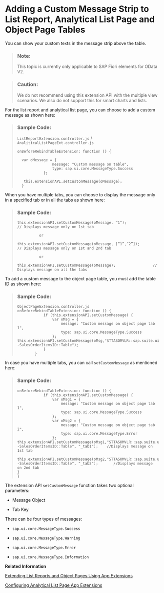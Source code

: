 <!-- loio0fdbefb48d6446bb9ed20ca42942aa10 -->

# Adding a Custom Message Strip to List Report, Analytical List Page and Object Page Tables

You can show your custom texts in the message strip above the table.

> ### Note:  
> This topic is currently only applicable to SAP Fiori elements for OData V2.

> ### Caution:  
> We do not recommend using this extension API with the multiple view scenarios. We also do not support this for smart charts and lists.

For the list report and analytical list page, you can choose to add a custom message as shown here:

> ### Sample Code:  
> `ListReportExtension.controller.js` / `AnaliticalListPageExt.controller.js`
> 
> ```
> onBeforeRebindTableExtension: function () {
>           
>   var oMessage = {
>                 message: "Custom message on table",
>                 type: sap.ui.core.MessageType.Success
>             };
> 
>    this.extensionAPI.setCustomMessage(oMessage);
>   }
> 
> ```

When you have multiple tabs, you can choose to display the message only in a specified tab or in all the tabs as shown here:

> ### Sample Code:  
> ```
> this.extensionAPI.setCustomMessage(oMessage, ”1”);         	        // Displays message only on 1st tab
> 
> 			or
> 
> this.extensionAPI.setCustomMessage(oMessage, [“1”,”2”]);        // Displays message only on 1st and 2nd tab
> 
> 			or
> 
> this.extensionAPI.setCustomMessage(oMessage); 		        // Displays message on all the tabs
> 
> ```

To add a custom message to the object page table, you must add the table ID as shown here:

> ### Sample Code:  
> ```
> ObjectPageExtension.controller.js
> onBeforeRebindTableExtension: function () {
>             if (this.extensionAPI.setCustomMessage) {
>                 var oMsg = {
>                     message: "Custom message on object page tab 1",
>                     type: sap.ui.core.MessageType.Success
>                 };
> this.extensionAPI.setCustomMessage(oMsg,"STTASOMVLR::sap.suite.ui.generic.template.ObjectPage.view.Details::C_STTA_SalesOrder_WD_20--SalesOrderItemsID::Table");           
>             }
>         }
> 
> ```

In case you have multiple tabs, you can call `setCustomMessage` as mentioned here:

> ### Sample Code:  
> ```
> onBeforeRebindTableExtension: function () {
>             if (this.extensionAPI.setCustomMessage) {
>                 var oMsg1 = {
>                     message: "Custom message on object page tab 1",
>                     type: sap.ui.core.MessageType.Success
>                 };
>                 var oMsg2 = {
>                     message: "Custom message on object page tab 2",
>                     type: sap.ui.core.MessageType.Error
>                 };
> this.extensionAPI.setCustomMessage(oMsg1,"STTASOMVLR::sap.suite.ui.generic.template.ObjectPage.view.Details::C_STTA_SalesOrder_WD_20--SalesOrderItemsID::Table", "_tab1");    //Displays message on 1st tab
>                     this.extensionAPI.setCustomMessage(oMsg2,"STTASOMVLR::sap.suite.ui.generic.template.ObjectPage.view.Details::C_STTA_SalesOrder_WD_20--SalesOrderItemsID::Table", "_tab2");       //Displays message on 2nd tab
> }
> }
> 
> ```

The extension API `setCustomMessage` function takes two optional parameters:

-   Message Object

-   Tab Key

There can be four types of messages:

-   `sap.ui.core.MessageType.Success`

-   `sap.ui.core.MessageType.Warning`

-   `sap.ui.core.MessageType.Error`

-   `sap.ui.core.MessageType.Information`


**Related Information**  


[Extending List Reports and Object Pages Using App Extensions](extending-list-reports-and-object-pages-using-app-extensions-a892eb8.md "Various framework extension points are available for list reports and object pages.")

[Configuring Analytical List Page App Extensions](configuring-analytical-list-page-app-extensions-9504fb4.md "This section provides some of the advance configurations and extensions for your application.")


